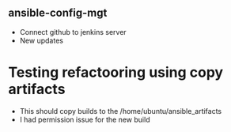 ## ansible-config-mgt
* Connect github to jenkins server
* New updates

# Testing refactooring using copy artifacts 
* This should copy builds to the /home/ubuntu/ansible_artifacts
* I had permission issue for the new build
